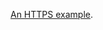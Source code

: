 [An HTTPS example](https://developer.android.google.cn/training/articles/security-ssl#HttpsExample).

